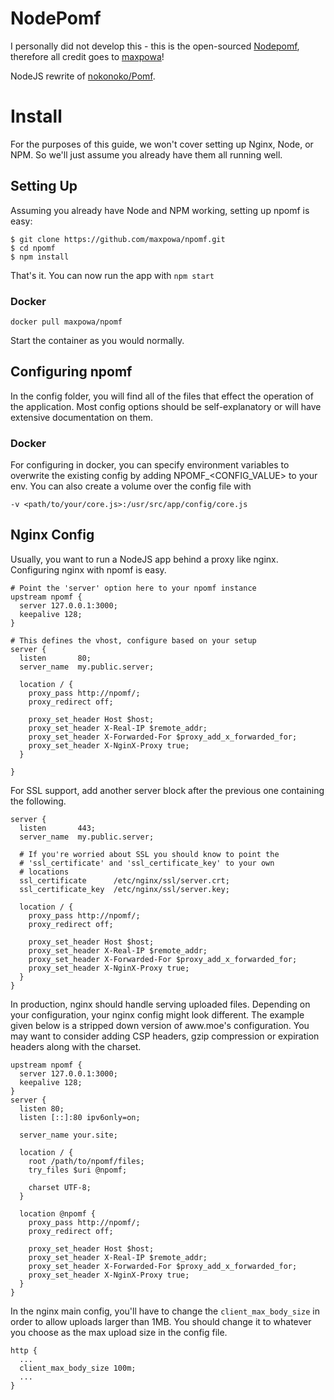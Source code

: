 # NodePomf

I personally did not develop this - this is the open-sourced [Nodepomf](https://github.com/maxpowa/nodepomf), therefore all credit goes to [maxpowa](https://github.com/maxpowa)!

NodeJS rewrite of [nokonoko/Pomf](https://github.com/nokonoko/Pomf/).

# Install
For the purposes of this guide, we won't cover setting up Nginx, Node,
or NPM.  So we'll just assume you already have them all running well.

## Setting Up
Assuming you already have Node and NPM working, setting up npomf is easy:
```
$ git clone https://github.com/maxpowa/npomf.git  
$ cd npomf  
$ npm install  
```
That's it. You can now run the app with `npm start`

### Docker
```
docker pull maxpowa/npomf
```
Start the container as you would normally.

## Configuring npomf
In the config folder, you will find all of the files that effect the operation
of the application. Most config options should be self-explanatory or will have
extensive documentation on them.

### Docker
For configuring in docker, you can specify environment variables to overwrite 
the existing config by adding NPOMF_<CONFIG_VALUE> to your env. You can also
create a volume over the config file with 

`-v <path/to/your/core.js>:/usr/src/app/config/core.js`

## Nginx Config
Usually, you want to run a NodeJS app behind a proxy like nginx. Configuring
nginx with npomf is easy.
```
# Point the 'server' option here to your npomf instance
upstream npomf {
  server 127.0.0.1:3000;
  keepalive 128;
}

# This defines the vhost, configure based on your setup
server {
  listen       80;
  server_name  my.public.server;

  location / {
    proxy_pass http://npomf/;
    proxy_redirect off;

    proxy_set_header Host $host;
    proxy_set_header X-Real-IP $remote_addr;
    proxy_set_header X-Forwarded-For $proxy_add_x_forwarded_for;
    proxy_set_header X-NginX-Proxy true;
  }

}
```
For SSL support, add another server block after the previous one containing the
following.
```
server {
  listen       443;
  server_name  my.public.server;

  # If you're worried about SSL you should know to point the
  # 'ssl_certificate' and 'ssl_certificate_key' to your own
  # locations
  ssl_certificate      /etc/nginx/ssl/server.crt;
  ssl_certificate_key  /etc/nginx/ssl/server.key;

  location / {
    proxy_pass http://npomf/;
    proxy_redirect off;

    proxy_set_header Host $host;
    proxy_set_header X-Real-IP $remote_addr;
    proxy_set_header X-Forwarded-For $proxy_add_x_forwarded_for;
    proxy_set_header X-NginX-Proxy true;
  }
}
```
In production, nginx should handle serving uploaded files. Depending on
your configuration, your nginx config might look different. The example
given below is a stripped down version of aww.moe's configuration. You
may want to consider adding CSP headers, gzip compression or expiration
headers along with the charset.
```
upstream npomf {
  server 127.0.0.1:3000;
  keepalive 128;
}
server {
  listen 80;
  listen [::]:80 ipv6only=on;

  server_name your.site;

  location / {
    root /path/to/npomf/files;
    try_files $uri @npomf;

    charset UTF-8;
  }

  location @npomf {
    proxy_pass http://npomf/;
    proxy_redirect off;

    proxy_set_header Host $host;
    proxy_set_header X-Real-IP $remote_addr;
    proxy_set_header X-Forwarded-For $proxy_add_x_forwarded_for;
    proxy_set_header X-NginX-Proxy true;
  }
}
```
In the nginx main config, you'll have to change the `client_max_body_size` in
order to allow uploads larger than 1MB. You should change it to whatever you
choose as the max upload size in the config file.
```
http {
  ...
  client_max_body_size 100m;
  ...
}
```
